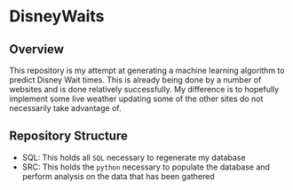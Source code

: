 # DisneyWaits

## Overview
This repository is my attempt at generating a machine learning algorithm
to predict Disney Wait times. This is already being done by a number of
websites and is done relatively successfully. My difference is to hopefully
implement some live weather updating some of the other sites do not
necessarily take advantage of.

## Repository Structure

* SQL:
  This holds all `SQL` necessary to regenerate my database
* SRC:
  This holds the `python` necessary to populate the database and perform analysis
  on the data that has been gathered
